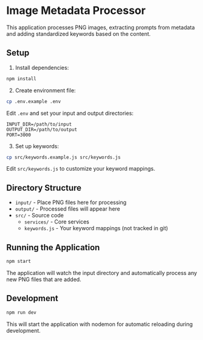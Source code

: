 # Image Metadata Processor

This application processes PNG images, extracting prompts from metadata and adding standardized keywords based on the content.

## Setup

1. Install dependencies:

```bash
npm install
```

2. Create environment file:

```bash
cp .env.example .env
```

Edit `.env` and set your input and output directories:

```
INPUT_DIR=/path/to/input
OUTPUT_DIR=/path/to/output
PORT=3000
```

3. Set up keywords:

```bash
cp src/keywords.example.js src/keywords.js
```

Edit `src/keywords.js` to customize your keyword mappings.

## Directory Structure

- `input/` - Place PNG files here for processing
- `output/` - Processed files will appear here
- `src/` - Source code
  - `services/` - Core services
  - `keywords.js` - Your keyword mappings (not tracked in git)

## Running the Application

```bash
npm start
```

The application will watch the input directory and automatically process any new PNG files that are added.

## Development

```bash
npm run dev
```

This will start the application with nodemon for automatic reloading during development.
